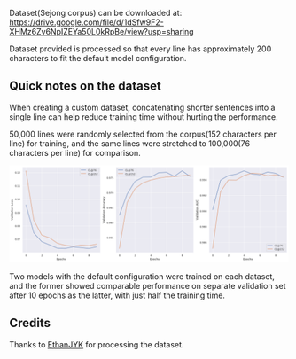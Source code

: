 Dataset(Sejong corpus) can be downloaded at:  
https://drive.google.com/file/d/1dSfw9F2-XHMz6Zv6NpIZEYa50L0kRpBe/view?usp=sharing

Dataset provided is processed so that every line
has approximately 200 characters to fit the default model configuration. 

## Quick notes on the dataset
When creating a custom dataset, concatenating shorter sentences into a single line can help 
reduce training time without hurting the performance.  

50,000 lines were randomly selected from the corpus(152 characters per line) for training, 
and the same lines were stretched to 100,000(76 characters per line) for comparison.  

![](../images/20191211_comapre_preprocessing_performance.png)

Two models with the default configuration were trained on each dataset, and the former showed comparable 
performance on separate validation set after 10 epochs as the latter, with just half the training time.  

## Credits
Thanks to [EthanJYK](https://github.com/EthanJYK) for processing the dataset. 

